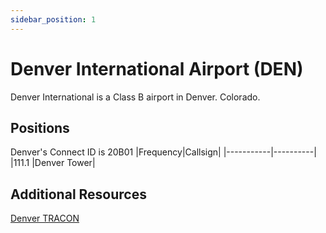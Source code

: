 ```yaml
---
sidebar_position: 1
---
```


# Denver International Airport (DEN)
Denver International is a Class B airport in Denver. Colorado.

## Positions
Denver's Connect ID is 20B01
|Frequency|Callsign|
|-----------|----------|
|111.1 |Denver Tower|

## Additional Resources
[Denver TRACON](tracon/dentracon.md)
